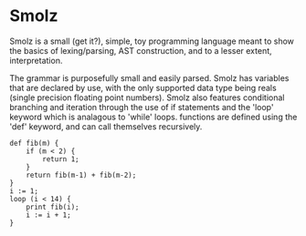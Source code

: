 # Smolz

Smolz is a small (get it?), simple, toy programming language
meant to show the basics of lexing/parsing, AST construction,
and to a lesser extent, interpretation.

The grammar is purposefully small and easily parsed. 
Smolz has variables that are declared by use, with the only
supported data type being reals (single precision floating point numbers).
Smolz also features conditional branching and iteration through the use of
if statements and the 'loop' keyword which is analagous to 'while' loops. 
functions are defined using the 'def' keyword, and can call themselves recursively.

    def fib(m) {
        if (m < 2) {
            return 1;
        }
        return fib(m-1) + fib(m-2);
    }
    i := 1;
    loop (i < 14) {
        print fib(i);
        i := i + 1;
    }

    
